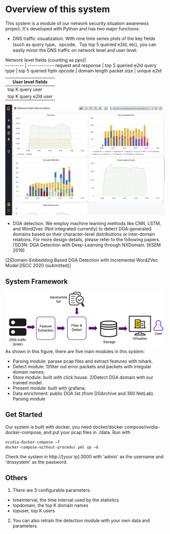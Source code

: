 
Overview of this system
===============

This system is a module of our network security situation awareness project.
It's developed with Python and has two major functions:
* DNS traffic visualization. With nine time series plots of the key fields 
(such as query type、opcode、Top top 5 queried e2ld, etc), you can easily minor
the DNS traffic on network level and user level.

Network level fields (counting as pps)|  
--------- | -------------
request and response | top 5 queried e2ld 
query type  | top 5 queried fqdn
opcode | domain length
packet size | unique e2ld

User level fields |
--------- |
top K query user| 
top K query e2ld user|

<div align=center><img src="https://github.com/DeepDeer/DGA-Detection/blob/master/plots.png" width="600" height="350"/></div>

* DGA detection. We employ machine learning methods like CNN, LSTM, and Word2vec 
(Not integrated currently) to detect DGA-generated domains based on their 
character-level distributions or inter-domain relations. For more design details, 
please refer to the following papers.
[1]D3N: DGA Detection with Deep-Learning through NXDomain. [KSEM 2019]  

[2]Domain-Embedding Based DGA Detection with Incremental Word2Vec Model.[ISCC 2020 (submitted)]

System Framework
---------------------------------------


![Overview of the system](https://github.com/DeepDeer/DGA-Detection/blob/master/structure.jpeg)
As shown in this figure, there are five main modules in this system:
* Parsing module: parase pcap files and extract features with tshark.
* Detect module: 1)filter out error packets and packets with irregular domain names;
* Store module: built with click house.
2)Detect DGA domain with our trained model.
* Present module: built with grafana;
* Data enrichment: public DGA list (from DGArchive and 360 NetLab).
Parsing module

Get Started
-----------

Our system is built with docker, you need docker/docker compose/nvidia-docker-compose, 
and put your pcap files in ./data. 
Run with
```
nvidia-docker-compose –f   
docker-compose-without-procedur.yml up –d
```
Check the system in http://[your ip]:3000 with 'admin' as the username and 'dnssystem' as the password.

Others
-------------
1. There are 3 configurable parameters:
* timeinterval, the time interval used by the statistics
* topdomain, the top K domain names
* topuser, top K users

2. You can also retrain the detection module with your own data and parameters.

